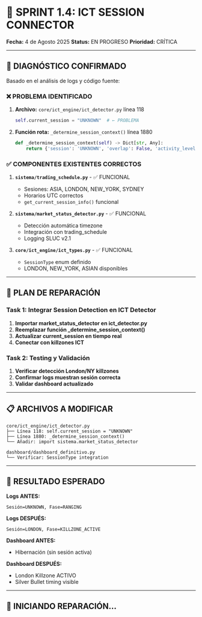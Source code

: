# 🔧 SPRINT 1.4: ICT SESSION CONNECTOR
**Fecha:** 4 de Agosto 2025
**Status:** EN PROGRESO
**Prioridad:** CRÍTICA

---

## 🎯 **DIAGNÓSTICO CONFIRMADO**

Basado en el análisis de logs y código fuente:

### ❌ **PROBLEMA IDENTIFICADO**
1. **Archivo:** `core/ict_engine/ict_detector.py` línea 118
   ```python
   self.current_session = "UNKNOWN"  # ← PROBLEMA
   ```

2. **Función rota:** `_determine_session_context()` línea 1880
   ```python
   def _determine_session_context(self) -> Dict[str, Any]:
       return {'session': 'UNKNOWN', 'overlap': False, 'activity_level': 'MEDIUM'}  # ← HARDCODED
   ```

### ✅ **COMPONENTES EXISTENTES CORRECTOS**
1. **`sistema/trading_schedule.py`** - ✅ FUNCIONAL
   - Sesiones: ASIA, LONDON, NEW_YORK, SYDNEY
   - Horarios UTC correctos
   - `get_current_session_info()` funcional

2. **`sistema/market_status_detector.py`** - ✅ FUNCIONAL
   - Detección automática timezone
   - Integración con trading_schedule
   - Logging SLUC v2.1

3. **`core/ict_engine/ict_types.py`** - ✅ FUNCIONAL
   - `SessionType` enum definido
   - LONDON, NEW_YORK, ASIAN disponibles

---

## 🔨 **PLAN DE REPARACIÓN**

### **Task 1: Integrar Session Detection en ICT Detector**

1. **Importar market_status_detector en ict_detector.py**
2. **Reemplazar función _determine_session_context()**
3. **Actualizar current_session en tiempo real**
4. **Conectar con killzones ICT**

### **Task 2: Testing y Validación**

1. **Verificar detección London/NY killzones**
2. **Confirmar logs muestran sesión correcta**
3. **Validar dashboard actualizado**

---

## 📋 **ARCHIVOS A MODIFICAR**

```
core/ict_engine/ict_detector.py
├── Línea 118: self.current_session = "UNKNOWN"
├── Línea 1880: _determine_session_context()
└── Añadir: import sistema.market_status_detector

dashboard/dashboard_definitivo.py
└── Verificar: SessionType integration
```

---

## 🎯 **RESULTADO ESPERADO**

**Logs ANTES:**
```
Sesión=UNKNOWN, Fase=RANGING
```

**Logs DESPUÉS:**
```
Sesión=LONDON, Fase=KILLZONE_ACTIVE
```

**Dashboard ANTES:**
- Hibernación (sin sesión activa)

**Dashboard DESPUÉS:**
- London Killzone ACTIVO
- Silver Bullet timing visible

---

## 🚀 **INICIANDO REPARACIÓN...**
